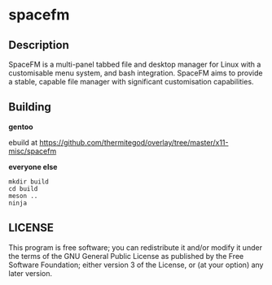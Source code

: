 # spacefm

## Description

SpaceFM is a multi-panel tabbed file and desktop manager for Linux with a
customisable menu system, and bash integration. SpaceFM aims to provide
a stable, capable file manager with significant customisation capabilities.


## Building

__gentoo__

ebuild at
https://github.com/thermitegod/overlay/tree/master/x11-misc/spacefm


__everyone else__

```
mkdir build
cd build
meson ..
ninja
```


## LICENSE

This program is free software; you can redistribute it and/or modify it
under the terms of the GNU General Public License as published by the
Free Software Foundation; either version 3 of the License, or (at your
option) any later version.
